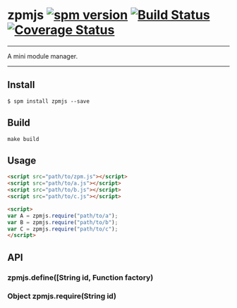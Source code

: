 # zpmjs [![spm version](http://spmjs.io/badge/zpmjs)](http://spmjs.io/package/zpmjs) [![Build Status](https://travis-ci.org/zpmjs/zpmjs.svg)](https://travis-ci.org/zpmjs/zpmjs) [![Coverage Status](https://coveralls.io/repos/zpmjs/zpmjs/badge.png)](https://coveralls.io/r/zpmjs/zpmjs)

---

A mini module manager.

---

## Install

```
$ spm install zpmjs --save
```

## Build

```
make build
```

## Usage

```html
<script src="path/to/zpm.js"></script>
<script src="path/to/a.js"></script>
<script src="path/to/b.js"></script>
<script src="path/to/c.js"></script>

<script>
var A = zpmjs.require("path/to/a");
var B = zpmjs.require("path/to/b");
var C = zpmjs.require("path/to/c");
</script>
```

## API

### zpmjs.define([String id, Function factory)


### Object zpmjs.require(String id)
